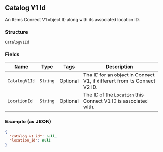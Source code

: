 ## Catalog V1 Id

An Items Connect V1 object ID along with its associated location ID.

### Structure

`CatalogV1Id`

### Fields

| Name | Type | Tags | Description |
|  --- | --- | --- | --- |
| `CatalogV1Id` | `String` | Optional | The ID for an object in Connect V1, if different from its Connect V2 ID. |
| `LocationId` | `String` | Optional | The ID of the `Location` this Connect V1 ID is associated with. |

### Example (as JSON)

```json
{
  "catalog_v1_id": null,
  "location_id": null
}
```

